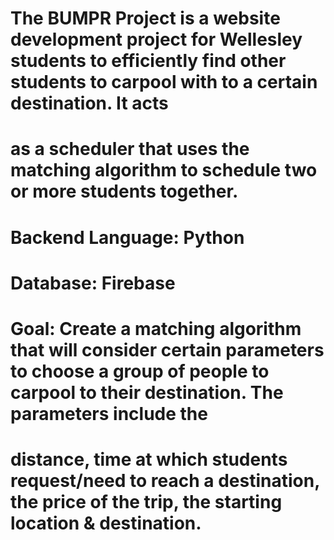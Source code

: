 # The BUMPR Project is a website development project for Wellesley students to efficiently find other students to carpool with to a certain destination. It acts
# as a scheduler that uses the matching algorithm to schedule two or more students together. 
# Backend Language: Python
# Database: Firebase
# Goal: Create a matching algorithm that will consider certain parameters to choose a group of people to carpool to their destination. The parameters include the
# distance, time at which students request/need to reach a destination, the price of the trip, the starting location & destination. 
